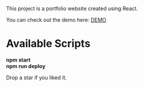 <p>This project is a portfolio website created using React.</p>
<p>You can check out the demo here: <a target="_blank" href="https://kcsujeet.com">DEMO</a> </p>

<h1>Available Scripts</h1>
<strong>npm start</strong><br/>
<strong>npm run deploy</strong> <br>
<p>Drop a star if you liked it.</p>
